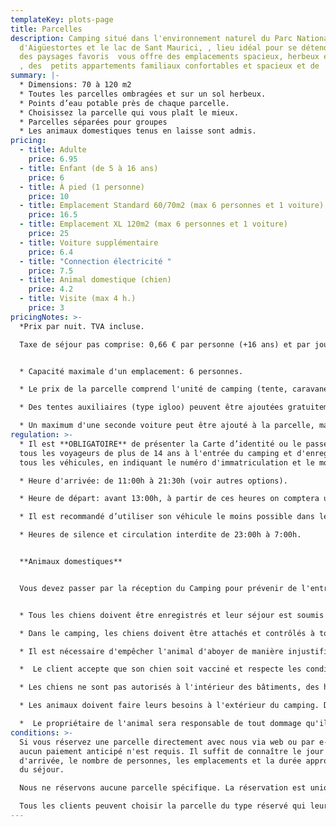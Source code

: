 ```yaml
---
templateKey: plots-page
title: Parcelles
description: Camping situé dans l'environnement naturel du Parc National
  d'Aigüestortes et le lac de Sant Maurici, , lieu idéal pour se détendre, jouir
  des paysages favoris  vous offre des emplacements spacieux, herbeux et ombreux
  , des  petits appartements familiaux confortables et spacieux et de  bungalows
summary: |-
  * Dimensions: 70 à 120 m2
  * Toutes les parcelles ombragées et sur un sol herbeux.
  * Points d’eau potable près de chaque parcelle.
  * Choisissez la parcelle qui vous plaît le mieux.
  * Parcelles séparées pour groupes
  * Les animaux domestiques tenus en laisse sont admis.
pricing:
  - title: Adulte
    price: 6.95
  - title: Enfant (de 5 à 16 ans)
    price: 6
  - title: À pied (1 personne)
    price: 10
  - title: Emplacement Standard 60/70m2 (max 6 personnes et 1 voiture)
    price: 16.5
  - title: Emplacement XL 120m2 (max 6 personnes et 1 voiture)
    price: 25
  - title: Voiture supplémentaire
    price: 6.4
  - title: "Connection électricité "
    price: 7.5
  - title: Animal domestique (chien)
    price: 4.2
  - title: Visite (max 4 h.)
    price: 3
pricingNotes: >-
  *Prix par nuit. TVA incluse.

  Taxe de séjour pas comprise: 0,66 € par personne (+16 ans) et par jour, avec un maximum de 7 jours.*


  * Capacité maximale d'un emplacement: 6 personnes.

  * Le prix de la parcelle comprend l'unité de camping (tente, caravane, camping-car ...) et un véhicule, qui est garé sur la parcelle.

  * Des tentes auxiliaires (type igloo) peuvent être ajoutées gratuitement, à condition qu'elles soient dans les limites de la parcelle.

  * Un maximum d'une seconde voiture peut être ajouté à la parcelle, mais elle doit être enregistrée et payée selon le tarif en vigueur, et elle doit être garée dans les limites de la parcelle. Si vous garez la voiture sur une autre emplacement, vous devez payer les frais de la parcelle supplémentaire que vous occupez.
regulation: >-
  * Il est **OBLIGATOIRE** de présenter la Carte d’identité ou le passeport de
  tous les voyageurs de plus de 14 ans à l'entrée du camping et d'enregistrer
  tous les véhicules, en indiquant le numéro d'immatriculation et le modèle.

  * Heure d'arrivée: de 11:00h à 21:30h (voir autres options).

  * Heure de départ: avant 13:00h, à partir de ces heures on comptera un séjour de plus.

  * Il est recommandé d’utiliser son véhicule le moins possible dans le camping et de ne jamais rouler à plus de 10km/h.                                                                 

  * Heures de silence et circulation interdite de 23:00h à 7:00h.


  **Animaux domestiques**


  Vous devez passer par la réception du Camping pour prévenir de l'entrée de votre animal.


  * Tous les chiens doivent être enregistrés et leur séjour est soumis au paiement des frais correspondants.

  * Dans le camping, les chiens doivent être attachés et contrôlés à tout moment et ne peuvent jamais occuper ou traverser une parcelle n'appartenant pas à leur propriétaire.

  * Il est nécessaire d'empêcher l'animal d'aboyer de manière injustifiée pendant les heures de repos.

  *  Le client accepte que son chien soit vacciné et respecte les conditions phytosanitaires établies par la loi.

  * Les chiens ne sont pas autorisés à l'intérieur des bâtiments, des hébergements, de l' aire de jeux et de la piscine.

  * Les animaux doivent faire leurs besoins à l'extérieur du camping. Dans tous les cas, les propriétaires doivent collecter les excréments de leurs animaux et les déposer dans un sac à la poubelle.

  *  Le propriétaire de l'animal sera responsable de tout dommage qu'il pourrait causer au reste des campeurs et à leur propriété ainsi qu'aux installations du camping.
conditions: >-
  Si vous réservez une parcelle directement avec nous via web ou par e-mail,
  aucun paiement anticipé n'est requis. Il suffit de connaître le jour
  d'arrivée, le nombre de personnes, les emplacements et la durée approximative
  du séjour.

  Nous ne réservons aucune parcelle spécifique. La réservation est uniquement pour garantir que vous trouverez une place au cas où le camping est complet.

  Tous les clients peuvent choisir la parcelle du type réservé qui leur plaît le plus parmi toutes les disponibles, uniquement au moment de l’arrivée.
---
```

